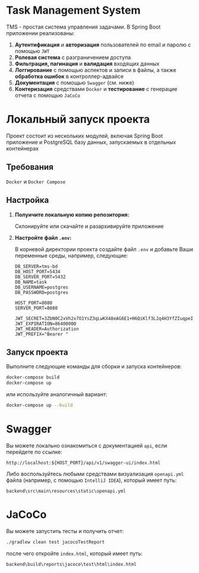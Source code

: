 # Task Management System

TMS - простая система управления задачами. В Spring Boot приложении реализованы:
1. **Аутентификация** и **авторизация** пользователей по email и паролю с помощью `JWT`
2. **Ролевая система** с разграничением доступа
3. **Фильтрация, пагинация** и **валидация** входящих данных
4. **Логгирование** с помощью аспектов и записи в файлы, а также **обработка ошибок** в контроллер-адвайсе
5. **Документация** с помощью `Swagger` (см. ниже)
6. **Контеризация** средствами `Docker` и **тестирование** с генерацие отчета с помощью `JaCoCo`

# Локальный запуск проекта

Проект состоит из нескольких модулей, включая Spring Boot приложение и PostgreSQL базу данных, запускаемых в отдельных контейнерах

## Требования
`Docker` и `Docker Compose` 
## Настройка

1. **Полуичите локальную копию репозитория:**

   Склонируйте или скачайте и разархивируйте приложение

2. **Настройте файл `.env`:**

   В корневой директории проекта создайте файл `.env` и добавьте Ваши переменные среды, например, следующие:

    ```env
   DB_SERVER=tms-bd
   DB_HOST_PORT=5434
   DB_SERVER_PORT=5432
   DB_NAME=task
   DB_USERNAME=postgres
   DB_PASSWORD=postgres
   
   HOST_PORT=8080
   SERVER_PORT=8080
   
   JWT_SECRET=3ZbN0C2xVh2x7O1YsZ3qLwKX48eAG6E1+H6QiKlf3LJq4H3YfZIuqpeIDtTsVzT4jk=
   JWT_EXPIRATION=86400000
   JWT_HEADER=Authorization
   JWT_PREFIX="Bearer "
    ```

## Запуск проекта

Выполните следующие команды для сборки и запуска контейнеров:

```bash
docker-compose build
docker-compose up
```

или используйте аналогичный вариант:

```bash
docker-compose up --build
```

# Swagger

Вы можете локально ознакомиться с документацией `api`, если перейдете по ссылке:

```
http://localhost:${HOST_PORT}/api/v1/swagger-ui/index.html
```

Либо воспользуйтесь любыми средствами визуализация `openapi.yml` файла (например, с помощью `IntelliJ IDEA`), который имеет путь:
```
backend\src\main\resources\static\openapi.yml
```

# JaCoCo

Вы можете запустить тесты и получить отчет:

```bash
./gradlew clean test jacocoTestReport
```

после чего откройте `index.html`, который имеет путь:
```
backend\build\reports\jacoco\test\html\index.html
```


